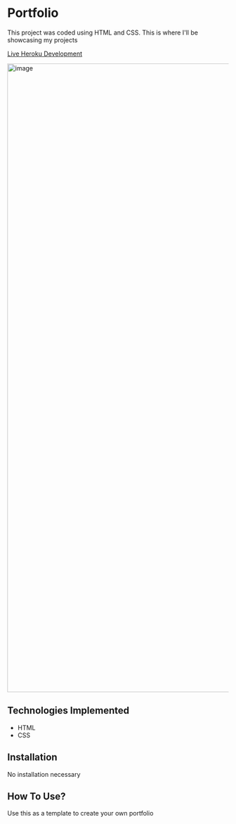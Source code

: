 # Portfolio

This project was coded using HTML and CSS. This is where I'll be showcasing my projects

[Live Heroku Development](https://portfolio-kyleh.herokuapp.com/)

<img width="1427" alt="image" src="https://user-images.githubusercontent.com/105835084/175803023-944a7627-ca80-46c8-90c3-b78dcd44bedd.png">

## Technologies Implemented

* HTML
* CSS

## Installation

No installation necessary

## How To Use?

Use this as a template to create your own portfolio
